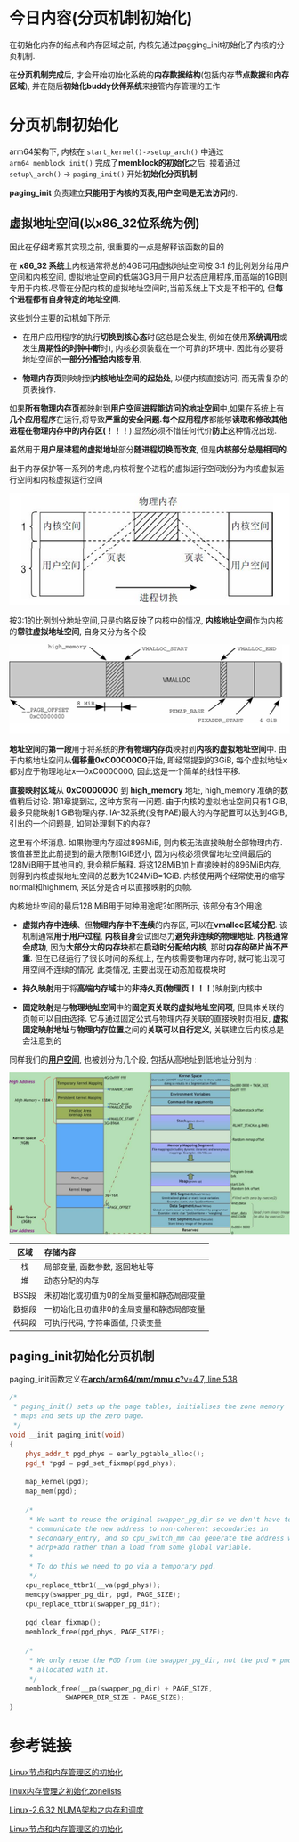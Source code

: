 # 今日内容(分页机制初始化)

在初始化内存的结点和内存区域之前, 内核先通过pagging\_init初始化了内核的分页机制.

在**分页机制完成**后, 才会开始初始化系统的**内存数据结构**(包括内存**节点数据**和**内存区域**), 并在随后**初始化buddy伙伴系统**来接管内存管理的工作

# 分页机制初始化

arm64架构下, 内核在 `start_kernel()->setup_arch()` 中通过 `arm64_memblock_init()` 完成了**memblock的初始化**之后, 接着通过`setup\_arch()` -> `paging_init()` 开始**初始化分页机制**

**paging\_init** 负责建立**只能用于内核的页表,用户空间是无法访问**的.

## 虚拟地址空间(以x86_32位系统为例)

因此在仔细考察其实现之前, 很重要的一点是解释该函数的目的

在 **x86_32 系统**上内核通常将总的4GB可用虚拟地址空间按 3:1 的比例划分给用户空间和内核空间, 虚拟地址空间的低端3GB用于用户状态应用程序,而高端的1GB则专用于内核.尽管在分配内核的虚拟地址空间时,当前系统上下文是不相干的, 但**每个进程都有自身特定的地址空间**.

这些划分主要的动机如下所示

- 在用户应用程序的执行**切换到核心态**时(这总是会发生, 例如在使用**系统调用**或发生**周期性的时钟中断**时), 内核必须装载在一个可靠的环境中. 因此有必要将地址空间的**一部分分配给内核专用**.

- **物理内存页**则映射到**内核地址空间的起始处**, 以便内核直接访问, 而无需复杂的页表操作.

如果**所有物理内存页**都映射到**用户空间进程能访问的地址空间**中,如果在系统上有**几个应用程序**在运行,将导致**严重的安全问题.每个应用程序**都能够**读取和修改其他进程在物理内存中的内存区(！！！**).显然必须不惜任何代价**防止**这种情况出现.

虽然用于**用户层进程的虚拟地址**部分**随进程切换而改变**, 但是**内核部分总是相同的**.

出于内存保护等一系列的考虑,内核将整个进程的虚拟运行空间划分为内核虚拟运行空间和内核虚拟运行空间

![虚拟地址空间](./images/vmarea_space.jpg)

按3:1的比例划分地址空间,只是约略反映了内核中的情况, **内核地址空间**作为内核的**常驻虚拟地址空间**, 自身又分为各个段

![内核空间](./images/kernel_space.jpg)

**地址空间**的**第一段**用于将系统的**所有物理内存页**映射到**内核的虚拟地址空间**中. 由于内核地址空间从**偏移量0xC0000000**开始, 即经常提到的3GiB, 每个虚拟地址x都对应于物理地址x—0xC0000000, 因此这是一个简单的线性平移.

**直接映射区域**从 **0xC0000000** 到 **high\_memory** 地址, high_memory 准确的数值稍后讨论. 第1章提到过, 这种方案有一问题. 由于内核的虚拟地址空间只有1 GiB, 最多只能映射1 GiB物理内存. IA-32系统(没有PAE)最大的内存配置可以达到4GiB, 引出的一个问题是, 如何处理剩下的内存?

这里有个坏消息. 如果物理内存超过896MiB, 则内核无法直接映射全部物理内存. 该值甚至比此前提到的最大限制1GiB还小, 因为内核必须保留地址空间最后的128MiB用于其他目的, 我会稍后解释. 将这128MiB加上直接映射的896MiB内存, 则得到内核虚拟地址空间的总数为1024MiB=1GiB. 内核使用两个经常使用的缩写normal和highmem, 来区分是否可以直接映射的页帧.

内核地址空间的最后128 MiB用于何种用途呢?如图所示, 该部分有3个用途.

- **虚拟内存中连续**、但**物理内存中不连续**的内存区, 可以在**vmalloc区域分配**. 该机制通常**用于用户过程**, **内核自身**会试图尽力**避免非连续的物理地址**. **内核通常会成功**, 因为**大部分大的内存块**都在**启动时分配给内核**, 那时**内存的碎片尚不严重**. 但在已经运行了很长时间的系统上, 在内核需要物理内存时, 就可能出现可用空间不连续的情况. 此类情况, 主要出现在动态加载模块时

- **持久映射**用于将**高端内存域**中的**非持久页(物理页！！！**)映射到内核中

- **固定映射**是与**物理地址空间**中的**固定页关联的虚拟地址空间项**, 但具体关联的页帧可以自由选择. 它与通过固定公式与物理内存关联的直接映射页相反, **虚拟固定映射地址**与**物理内存位置**之间的**关联可以自行定义**, 关联建立后内核总是会注意到的

同样我们的[**用户空间**](http://www.360doc.com/content/14/1020/21/19947352_418512226.shtml), 也被划分为几个段, 包括从高地址到低地址分别为 :

![进程的虚拟地址空间](./images/user_space.jpg)

| 区域 | 存储内容 |
|:---:|:------|
|  栈   | 局部变量, 函数参数, 返回地址等 |
|  堆   | 动态分配的内存 |
| BSS段 | 未初始化或初值为0的全局变量和静态局部变量|
| 数据段 | 一初始化且初值非0的全局变量和静态局部变量|
| 代码段 | 可执行代码, 字符串面值, 只读变量 |

## paging_init初始化分页机制

paging\_init函数定义在[**arch/arm64/mm/mmu.c**?v=4.7, line 538](http://lxr.free-electrons.com/source/arch/arm64/mm/mmu.c?v=4.7#L538)

```cpp
/*
 * paging_init() sets up the page tables, initialises the zone memory
 * maps and sets up the zero page.
 */
void __init paging_init(void)
{
    phys_addr_t pgd_phys = early_pgtable_alloc();
    pgd_t *pgd = pgd_set_fixmap(pgd_phys);

    map_kernel(pgd);
    map_mem(pgd);

    /*
     * We want to reuse the original swapper_pg_dir so we don't have to
     * communicate the new address to non-coherent secondaries in
     * secondary_entry, and so cpu_switch_mm can generate the address with
     * adrp+add rather than a load from some global variable.
     *
     * To do this we need to go via a temporary pgd.
     */
    cpu_replace_ttbr1(__va(pgd_phys));
    memcpy(swapper_pg_dir, pgd, PAGE_SIZE);
    cpu_replace_ttbr1(swapper_pg_dir);

    pgd_clear_fixmap();
    memblock_free(pgd_phys, PAGE_SIZE);

    /*
     * We only reuse the PGD from the swapper_pg_dir, not the pud + pmd
     * allocated with it.
     */
    memblock_free(__pa(swapper_pg_dir) + PAGE_SIZE,
              SWAPPER_DIR_SIZE - PAGE_SIZE);
}
```

# 参考链接

[Linux节点和内存管理区的初始化](//blog.csdn.net/vanbreaker/article/details/7554977)

[linux内存管理之初始化zonelists](http://blog.csdn.net/yuzhihui_no1/article/details/50759567)

[Linux-2.6.32 NUMA架构之内存和调度](http://www.cnblogs.com/zhenjing/archive/2012/03/21/linux_numa.html)

[Linux节点和内存管理区的初始化](http://www.linuxidc.com/Linux/2012-05/60230.htm)